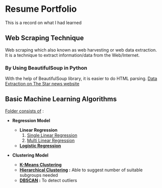 # Resume Portfolio
This is a record on what I had learned

## Web Scraping Technique

Web scraping which also known as web harvesting or web data extraction. It is a technique to extract information/data from the Web/Internet.


### By Using BeautifulSoup in Python

With the help of BeautifulSoup library, it is easier to do HTML parsing. [Data Extraction on The Star news website](https://colab.research.google.com/github/yuki1412/self_learning/blob/master/Web_Scraping_using_BeautifulSoup.ipynb)

## Basic Machine Learning Algorithms

[Folder consists of](https://github.com/yuki1412/self_learning/tree/master/Basic%20Machine%20Learning%20Algorithms) :
* **Regression Model**
  * **Linear Regression**
    1. [Single Linear Regression](https://github.com/yuki1412/resume_portfolio/blob/master/Basic%20Machine%20Learning%20Algorithms/Linear_Regression(%20Single%20Linear%20Regression).ipynb)
    2. [Multi Linear Regression](https://github.com/yuki1412/resume_portfolio/blob/master/Basic%20Machine%20Learning%20Algorithms/Linear_Regression(Multi%20Linear%20Regression).ipynb)
  * **[Logistic Regression](https://github.com/yuki1412/resume_portfolio/blob/master/Basic%20Machine%20Learning%20Algorithms/Logistic_Regression.ipynb)**
 
* **Clustering Model**
  * **[K-Means Clustering](https://github.com/yuki1412/resume_portfolio/blob/master/Basic%20Machine%20Learning%20Algorithms/K-means_Clustering.ipynb)**
  * **[Hierarchical Clustering](https://github.com/yuki1412/resume_portfolio/blob/master/Basic%20Machine%20Learning%20Algorithms/Hierarchical%20Clustering.ipynb) :** Able to suggest number of suitable subgroups needed
  * **[DBSCAN](https://github.com/yuki1412/resume_portfolio/blob/master/Basic%20Machine%20Learning%20Algorithms/DBSCAN%20for%20outlier%20detection.ipynb) :** To detect outliers
